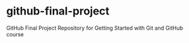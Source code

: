 # github-final-project
GitHub Final Project Repository for Getting Started with Git and GitHub course
